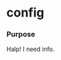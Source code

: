 # config
### Purpose
Halp!  I need info.

<docmeta name="uniqueID" value="configmd719485">
<docmeta name="displayName" value="config">

